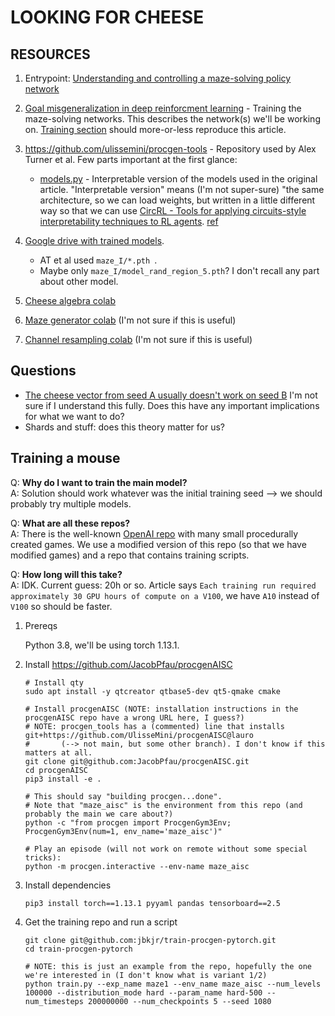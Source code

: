 # LOOKING FOR CHEESE

## RESOURCES

1.  Entrypoint: [Understanding and controlling a maze-solving policy network](https://www.lesswrong.com/posts/cAC4AXiNC5ig6jQnc/understanding-and-controlling-a-maze-solving-policy-network)
2.  [Goal misgeneralization in deep reinforcment learning](https://arxiv.org/abs/2105.14111) - Training the maze-solving networks. 
This describes the network(s) we'll be working on. [Training section](#training-a-mouse) should more-or-less reproduce this article.
3.  https://github.com/ulissemini/procgen-tools - Repository used by Alex Turner et al. Few parts important at the first glance:
    
    *   [models.py](https://github.com/UlisseMini/procgen-tools/blob/main/procgen_tools/models.py) - Interpretable version of the models used in the original article.
        "Interpretable version" means (I'm not super-sure) "the same architecture, so we can load weights, but written in a little different way so that
        we can use [CircRL - Tools for applying circuits-style interpretability techniques to RL agents](https://github.com/UlisseMini/circrl).
        [ref](https://github.com/ulissemini/procgen-tools#interpretable-parameter-compatible-implementations-of-impala-models)

4.  [Google drive with trained models](https://drive.google.com/drive/folders/1Ig7bzRlieyYFcdKL_PM-guSWR8WryDOL). 
    
    * AT et al used `maze_I/*.pth `.
    * Maybe only `maze_I/model_rand_region_5.pth`? I don't recall any part about other model.

5.  [Cheese algebra colab](https://colab.research.google.com/drive/1fPfehQc1ydnYGSDXZmA22282FcgFpNTJ?usp=sharing)
6.  [Maze generator colab](https://colab.research.google.com/drive/1zHk6jxjTjQ4yL12Fbp3REpTXsqQGV1dp?usp=sharing) (I'm not sure if this is useful)
7.  [Channel resampling colab](https://colab.research.google.com/drive/1uAUc91NHdpMiJqjlwh6Lx1_32QNLki5Z?usp=sharing) (I'm not sure if this is useful)

## Questions

* [The cheese vector from seed A usually doesn't work on seed B](https://www.lesswrong.com/posts/cAC4AXiNC5ig6jQnc/understanding-and-controlling-a-maze-solving-policy-network#The_cheese_vector_from_seed_A_usually_doesn_t_work_on_seed_B) I'm not sure if I understand this fully. Does this have any important implications for what we want to do?
* Shards and stuff: does this theory matter for us?

## Training a mouse

Q: **Why do I want to train the main model?**  
A: Solution should work whatever was the initial training seed --> we should probably try multiple models.

Q: **What are all these repos?**  
A: There is the well-known [OpenAI repo](https://github.com/openai/procgen) with many small procedurally created games.
We use a modified version of this repo (so that we have modified games) and a repo that contains training scripts.

Q: **How long will this take?**  
A: IDK. Current guess: 20h or so. Article says `Each training run required approximately 30 GPU hours of compute on a V100`, we have `A10` instead of `V100` so should be faster.

1. Prereqs

    Python 3.8, we'll be using torch 1.13.1.

2. Install https://github.com/JacobPfau/procgenAISC

    ```
    # Install qty
    sudo apt install -y qtcreator qtbase5-dev qt5-qmake cmake
    
    # Install procgenAISC (NOTE: installation instructions in the procgenAISC repo have a wrong URL here, I guess?)
    # NOTE: procgen_tools has a (commented) line that installs git+https://github.com/UlisseMini/procgenAISC@lauro
    #       (--> not main, but some other branch). I don't know if this matters at all.
    git clone git@github.com:JacobPfau/procgenAISC.git
    cd procgenAISC
    pip3 install -e .
    
    # This should say "building procgen...done".
    # Note that "maze_aisc" is the environment from this repo (and probably the main we care about?)
    python -c "from procgen import ProcgenGym3Env; ProcgenGym3Env(num=1, env_name='maze_aisc')"
    
    # Play an episode (will not work on remote without some special tricks):
    python -m procgen.interactive --env-name maze_aisc
    ```

3. Install dependencies

    ```
    pip3 install torch==1.13.1 pyyaml pandas tensorboard==2.5
    ```

4. Get the training repo and run a script
    
    ```
    git clone git@github.com:jbkjr/train-procgen-pytorch.git
    cd train-procgen-pytorch
    
    # NOTE: this is just an example from the repo, hopefully the one we're interested in (I don't know what is variant 1/2)
    python train.py --exp_name maze1 --env_name maze_aisc --num_levels 100000 --distribution_mode hard --param_name hard-500 --num_timesteps 200000000 --num_checkpoints 5 --seed 1080
    ```
